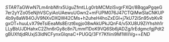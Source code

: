 $START$aGWwN7Lm4nbNfrx5UguZfmtLLg0rbMCMziSvgrFXQr/8BqgaPgqeG7er2yYZo05eNjhVSCyiAoUAewuUGwn2+mFUPM076J47CTQiMwSlaCNKUP4b9y8aW84OJV9NXvDXQW42CMs+h2uheH4hoZxEGI+j7kU72iSn95vbKvRgxOT+huuLvX79eTsiEeaMs8Erzt6xgjo08wAkUPkJQnF4/v5XU8U9ZiYhshh1rLLyBbUJDHahxC2Zhn6rGy8c8n7Lmmf1DoK9VQ6Sb6jADZg/IrEdgmcfgjPdt2gBUXfdjdRUxjS3ldNCFynxGlqnaC+PUGQ/3FY7Kfiini9M1WiIVg==$END$